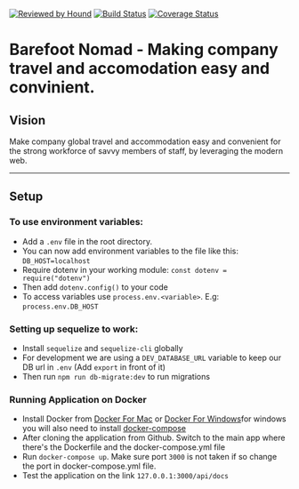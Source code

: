[![Reviewed by Hound](https://img.shields.io/badge/Reviewed_by-Hound-8E64B0.svg)](https://houndci.com)
[![Build Status](https://travis-ci.org/andela/mervels-bn-backend.svg?branch=develop)](https://travis-ci.org/andela/mervels-bn-backend)
[![Coverage Status](https://coveralls.io/repos/github/andela/mervels-bn-backend/badge.svg?branch=develop)](https://coveralls.io/github/andela/mervels-bn-backend?branch=develop)

Barefoot Nomad - Making company travel and accomodation easy and convinient.
=======

## Vision
Make company global travel and accommodation easy and convenient for the strong workforce of savvy members of staff, by leveraging the modern web.

---
## Setup

### To use environment variables:
- Add a `.env` file in the root directory.
- You can now add environment variables to the file like this: `DB_HOST=localhost`
- Require dotenv in your working module: `const dotenv = require("dotenv")`
- Then add `dotenv.config()` to your code
- To access variables use `process.env.<variable>`. E.g: `process.env.DB_HOST`

### Setting up sequelize to work:
- Install `sequelize` and `sequelize-cli` globally
- For development we are using a `DEV_DATABASE_URL` variable to keep our DB url in `.env` (Add `export` in front of it)
- Then run `npm run db-migrate:dev` to run migrations

### Running Application on Docker
- Install Docker from [Docker For Mac](https://docs.docker.com/docker-for-mac/install/) or [Docker For Windows](https://docs.docker.com/docker-for-windows/install/)for windows you will also need to install [docker-compose](https://docs.docker.com/compose/install/)
- After cloning the application from Github. Switch to the main app where there's the Dockerfile and the docker-compose.yml file
- Run `docker-compose up`. Make sure port `3000` is not taken if so change the port in docker-compose.yml file. 
- Test the application on the link `127.0.0.1:3000/api/docs` 
